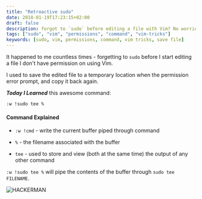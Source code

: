 ```yaml
---
title: "Retroactive sudo"
date: 2018-01-19T17:23:15+02:00
draft: false
description: forgot to `sudo` before editing a file with Vim? No worries
tags: ["sudo", "vim", "permissions", "command", "vim-tricks"]
keywords: [sudo, vim, permissions, command, vim tricks, save file]
---
```


It happened to me countless times - forgetting to `sudo` before I start editing a file I don't have
permission on using Vim.

I used to save the edited file to a temporary location when the permission error prompt, and copy it back again.

**_Today I Learned_** this awesome command:

```
:w !sudo tee %
```

#### Command Explained
* `:w !cmd` - write the current buffer piped through command

* `%`       - the filename associated with the buffer

* `tee`     - used to store and view (both at the same time) the output of any other command

`:w !sudo tee %` will pipe the contents of the buffer through `sudo tee FILENAME`.

![HACKERMAN](/images/sudo.png)
